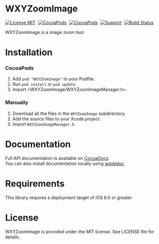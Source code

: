 WXYZoomImage
==============

[![License MIT](https://img.shields.io/badge/license-MIT-green.svg?style=flat)](https://raw.githubusercontent.com/ibireme/WXYZoomImage/master/LICENSE)&nbsp;
[![CocoaPods](http://img.shields.io/cocoapods/v/WXYZoomImage.svg?style=flat)](http://cocoapods.org/?q=WXYZoomImage)&nbsp;
[![CocoaPods](http://img.shields.io/cocoapods/p/WXYZoomImage.svg?style=flat)](http://cocoapods.org/?q=WXYZoomImage)&nbsp;
[![Support](https://img.shields.io/badge/support-iOS%206%2B%20-blue.svg?style=flat)](https://www.apple.com/nl/ios/)&nbsp;
[![Build Status](https://travis-ci.org/ibireme/WXYZoomImage.svg?branch=master)](https://travis-ci.org/ibireme/WXYZoomImage)&nbsp;

WXYZoomImage is a image zoom tool.


Installation
==============

### CocoaPods

1. Add `pod "WXYZoomImage"` to your Podfile.
2. Run `pod install` or `pod update`.
3. Import \<WXYZoomImage/WXYZoomImageManager.h\>.

### Manually

1. Download all the files in the `WXYZoomImage` subdirectory.
2. Add the source files to your Xcode project.
3. Import `WXYZoomImageManager.h`.

Documentation
==============
Full API documentation is available on [CocoaDocs](http://cocoadocs.org/docsets/WXYZoomImage/).<br/>
You can also install documentation locally using [appledoc](https://github.com/tomaz/appledoc).

Requirements
==============
This library requires a deployment target of iOS 6.0 or greater.

License
==============
WXYZoomImage is provided under the MIT license. See LICENSE file for details.

